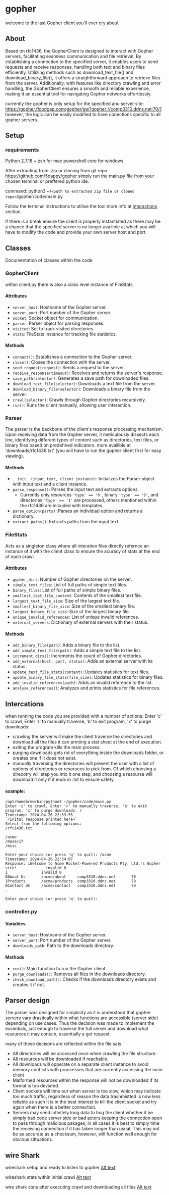 # gopher
welcome to the last Gopher client you'll ever cry about 

## About
Based on rfc1436, the GopherClient is designed to interact with Gopher servers, facilitating seamless communication and file retrieval. By establishing a connection to the specified server, it enables users to send requests and receive responses, handling both text and binary files efficiently. Utilizing methods such as download_text_file() and download_binary_file(), it offers a straightforward approach to retrieve files from the server. Additionally, with features like directory crawling and error handling, the GopherClient ensures a smooth and reliable experience, making it an essential tool for navigating Gopher networks effortlessly.

currently the gopher is only setup for the specified anu server site: https://gopher.floodgap.com/gopher/gw?gopher://comp3310.ddns.net:70/1 however, the logic can be easily modified to have conections specific to all gopher servers.
## Setup

### requirements 
Python 2.7.18 +
zsh for mac 
powershell core for windows


After extracting from .zip or cloning from git repo https://github.com/5oappy/gopher
simply run the main.py file from your chosen terminal or preffered python ide.

command:
python3 ~/`<path to extracted zip file or cloned repo>`/gopher/code/main.py

Follow the terminal instructions to utilise the tool more info at [interactions](#Intercations) section.

If there is a break ensure the client is properly instantiated as there may be a chance that the specified server is no longer availible at which you will have to modify the code and provide your own server host and port.

## Classes
Documentation of classes within the code

### GopherClient
within client.py there is also a class level instance of FileStats

#### Attributes
- `server_host`: Hostname of the Gopher server.
- `server_port`: Port number of the Gopher server.
- `socket`: Socket object for communication.
- `parser`: Parser object for parsing responses.
- `visited`: Set to track visited directories.
- `stats`: FileStats instance for tracking file statistics.

#### Methods
- `connect()`: Establishes a connection to the Gopher server.
- `close()`: Closes the connection with the server.
- `send_request(request)`: Sends a request to the server.
- `receive_response(timeout)`: Receives and returns the server's response.
- `save_path(selector)`: Generates a save path for downloaded files.
- `download_text_file(selector)`: Downloads a text file from the server.
- `download_binary_file(selector)`: Downloads a binary file from the server.
- `crawl(selector)`: Crawls through Gopher directories recursively.
- `run()`: Runs the client manually, allowing user interaction.

### Parser
The parser is the backbone of the client's response processing mechanism. Upon receiving data from the Gopher server, it meticulously dissects each line, identifying different types of content such as directories, text files, or binary files based on predefined indicators. more availible at 'downloads/rfc1436.txt' (you will have to run the gopher client first for easy viewing).

#### Methods

- `__init__(input_text, client_instance)`: Initializes the Parser object with input text and a client instance.
- `parse_response()`: Parses the input text and extracts options.
    - Currently only resources `'type' == '0'`, binary `'type' == '9'`, and directories `'type' == '1'` are processed, others mentioned within the rfc1436 are inlcuded with templates.
- `parse_option(parts)`: Parses an individual option and returns a dictionary.
- `extract_paths()`: Extracts paths from the input text.


### FileStats
Acts as a singleton class where all interation files directly refernce an instance of it with the client class to ensure the acuracy of stats at the end of each crawl.

#### Attributes

- `gopher_dirs`: Number of Gopher directories on the server.
- `simple_text_files`: List of full paths of simple text files.
- `binary_files`: List of full paths of simple binary files.
- `smallest_text_file_content`: Contents of the smallest text file.
- `largest_text_file_size`: Size of the largest text file.
- `smallest_binary_file_size`: Size of the smallest binary file.
- `largest_binary_file_size`: Size of the largest binary file.
- `unique_invalid_references`: List of unique invalid references.
- `external_servers`: Dictionary of external servers with their status.

#### Methods

- `add_binary_file(path)`: Adds a binary file to the list.
- `add_simple_text_file(path)`: Adds a simple text file to the list.
- `increment_dirs()`: Increments the count of Gopher directories.
- `add_external(host, port, status)`: Adds an external server with its status.
- `update_text_file_stats(content)`: Updates statistics for text files.
- `update_binary_file_stats(file_size)`: Updates statistics for binary files.
- `add_invalid_references(path)`: Adds an invalid reference to the list.
- `analyse_references()`: Analyzes and prints statistics for file references.

## Intercations
when running the code you are provided with a number of actions:
Enter 'c' to crawl, Enter 'r' to manually traverse, 'b' to exit program, 'x' to purge downloads: 
- crawling the server will make the client traverse the directories and download all the files it can printing a stat sheet at the end of execution.
- exiting the program kills the main process.
- purging downloads gets rid of everything inside the downloads folder, or creates one if it does not exist.
- manually traversing the directories will present the user with a list of options of directories or resoruces to pick from. Of which choosing a direcotry will step you into it one step, and choosing a resourse will download it only if it ends in .txt to ensure safety.

#### example:

```
/opt/homebrew/bin/python3 ~/gopher/code/main.py
Enter 'c' to crawl, Enter 'r' to manually traverse, 'b' to exit program, 'x' to purge downloads: r
Timestamp: 2024-04-26 22:53:55
`<inital response printed here>`
Select from the following options:
/rfc1436.txt

/acme
/maze/17
/misc

Enter your choice (or press 'q' to quit): /acme
Timestamp: 2024-04-26 22:54:07
Response: iWelcome to Acme Rocket-Powered Products Pty. Ltd.'s Gopher site!             invalid 0
i               invalid 0
0About Us       /acme/about     comp3310.ddns.net       70
1Products       /acme/products  comp3310.ddns.net       70
0Contact Us     /acme/contact   comp3310.ddns.net       70
.

Enter your choice (or press 'q' to quit): 
```

### controller.py

#### Variables

- `server_host`: Hostname of the Gopher server.
- `server_port`: Port number of the Gopher server.
- `downloads_path`: Path to the downloads directory.

#### Methods

- `run()`: Main function to run the Gopher client.
- `purge_downloads()`: Removes all files in the downloads directory.
- `check_download_path()`: Checks if the downloads directory exists and creates it if not.


## Parser design
The parser was designed for simplicity as it is understood that gopher servers vary drastically within what functions are accessible (server side) depending on use cases. Thus the decision was made to implement the essentials, just enough to traverse the full server and download what resources it may contain, essentially a get request. 

many of these decisons are reflected within the file sats:
- All directories will be accessed once when crawling the file structure.
- All resources will be downloaded if reachable.
- All downloads will opperate on a separate client instance to avoid memory conflicts with proccesses that are currently accessing the main client
- Malformed resources within the response will not be downloaded if its format is too deviated.
- Client sockets will time out when server is too slow, which may indicate too much traffic, regardless of reason the data trasnmistted is now less reliable as such it is in the best interest to kill the client socket and try again when there is a better connection.
- Servers may send infinitely long data to hog the client whether it be simply bad code server side or bad actors keeping the connection open to pass through malicious pakages, in all cases it is best to simply time the receiving connection if it has taken longer than usual. This may not be as accurate as a checksum, however, will function well enough for obvious sittuations.

## wire Shark
wireshark setup and ready to listen to gopher
[Alt text](photos/wireshark1.png)

wireshark stats within initial crawl
[Alt text](photos/wireshark2.png)

wire shark stats after executing crawl and downloading all files
[Alt text](photos/wireshark3.png)
